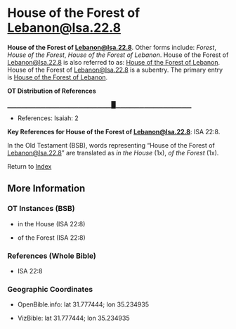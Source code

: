 # House of the Forest of Lebanon@Isa.22.8
**House of the Forest of Lebanon@Isa.22.8**. 
Other forms include: 
*Forest*, *House of the Forest*, *House of the Forest of Lebanon*. 
House of the Forest of Lebanon@Isa.22.8 is also referred to as: 
[House of the Forest of Lebanon](HouseOfTheForestOfLebanon.md). 
House of the Forest of Lebanon@Isa.22.8 is a subentry. The primary entry is 
[House of the Forest of Lebanon](HouseOfTheForestOfLebanon.md). 


**OT Distribution of References**

▁▁▁▁▁▁▁▁▁▁▁▁▁▁▁▁▁▁▁▁▁▁█▁▁▁▁▁▁▁▁▁▁▁▁▁▁▁▁
* References: Isaiah: 2



**Key References for House of the Forest of Lebanon@Isa.22.8**: 
ISA 22:8. 


In the Old Testament (BSB), words representing “House of the Forest of Lebanon@Isa.22.8” are translated as 
*in the House* (1x), *of the Forest* (1x). 




Return to [Index](00-Index.md)

## More Information

### OT Instances (BSB)

* in the House (ISA 22:8)

* of the Forest (ISA 22:8)



### References (Whole Bible)

* ISA 22:8


### Geographic Coordinates

* OpenBible.info: lat 31.777444; lon 35.234935

* VizBible: lat 31.777444; lon 35.234935




